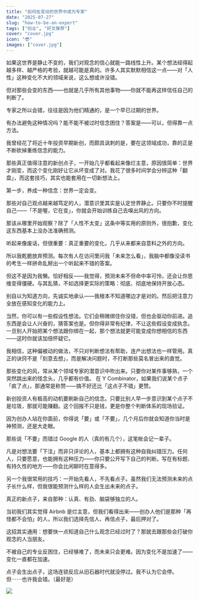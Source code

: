 ```yaml
---
title: "如何在变动的世界中成为专家"
date: "2025-07-27"
slug: "how-to-be-an-expert"
tags: ["创业", "好文推荐"]
cover: "cover.jpg"
icon: "😎"
images: ["cover.jpg"]
---
```

如果这世界是静止不变的，我们对观念的信心就能一路线性上升。某个想法经得起越多样、越严格的考验，就越可能是真的。许多人其实默默相信这一点——对「人性」这种变化不大的领域来说，这么想或许没错。



但对那些会变的东西——也就是几乎所有其他事物——你就不能再这样信任自己的判断了。



专家之所以会错，往往是因为他们精通的，是一个早已过期的世界。



有办法避免这种情况吗？能不能不被过时信念困住？答案是——可以，但得靠一点方法。



我曾经花了将近十年投资早期新创，而颇具讽刺的是，要在这领域成功，靠的正是不断砍掉重练信念的能力。



那些真正值得注意的新创点子，一开始几乎都看起来像烂主意，原因很简单：世界才刚变，而这个变化刚好让它从坏变成了对。我花了很多时间学会分辨这种「翻盘」，而这套技巧，其实也能套用在一切新想法上。



第一步，养成一种信念：世界一定会变。



那些对自己观点越来越笃定的人，潜意识里其实是认定世界静止。只要你不时提醒自己——「不是喔，它在变」，你就会开始训练自己去嗅出风的方向。



那该从哪里开始观察？除了「人性不太变」这条中等实用的原则外，很抱歉，变化这东西基本上没办法准确预测。



听起来像废话，但很重要：真正重要的变化，几乎从来都来自意料之外的方向。



所以我乾脆放弃预测。每次有人在访问里问我「未来怎么看」，我脑中都像没读书的考生一样拼命乱掰出一个听起来不错的答案。



但这不是因为我懒。恰好相反——我觉得，预测未来不但命中率可怜，还会让你思维变得僵硬。与其乱猜，不如选择更实际的策略：彻底、彻底地保持开放心态。



别自以为知道方向，先诚实地承认——我根本不知道哪边才是对的。然后把注意力全放在感知变化的能力上。



当然，你可以有一些假设性想法。它们会稍微绑住你没错，但也会驱动你前进。追东西是会让人兴奋的，猜答案也是。但你得非常有纪律，不让这些假设变成执念。
一旦别人开始把某个想法跟你绑在一起，那个想法就更可能变成你想相信的东西——这时你就该加倍怀疑它。



我相信，这种偏被动的做法，不只对判断想法有帮助，连产出想法也一样管用。真正的诀窍不是「刻意去想」，而是解决问题时，不打断那些莫名冒出来的直觉。



那些变化的风，常从某个领域专家的潜意识中吹出来。只要你对某件事够熟，一个突然跳出来的怪念头，几乎都有价值。
在 Y Combinator，如果我们说某个点子「疯了点」，那通常是称赞——搞不好还比「这点子不错」更赞。



新创投资人有极高的动机要刷新自己的信念。只要比别人早一步意识到某个点子不是垃圾，那就可能赚翻。这个回报不只是钱，更是你整个判断体系的现场验证。



因为创办人站在你面前，你得说「要」或「不要」，几个月后你就会知道你当时是神预测，还是大走眼。



那些说「不要」而错过 Google 的人（真的有几个），这笔帐会记一辈子。



凡是对想法要「下注」而非只评论的人，基本上都拥有这种自我纠错压力。任何人，只要愿意，也能拥有这种压力——你只要公开写下自己的判断。写在有标题、有持久性的地方——你会比闲聊时在意得多。



另一个我很常用的技巧：一开始先看人，不先看点子。虽然我们无法预测未来的点子长什么样，但我很能预测什么样的人会生出未来的点子。



真正的新点子，来自那种：认真、有劲、脑袋够独立的人。



当初我们其实觉得 Airbnb 是烂主意，但我们看得出来——创办人他们是那种「再怪都不会怕」的人，所以我们选择先信人、再信点子，最后押对了。



这招其实通用：想要快一点知道自己什么观念已经过时了？那就去跟那些会打破你观念的人当朋友。



不被自己的专业反困住，已经够难了，而未来只会更难。因为变化不是加速了——变化一直都在加速。



点子会生出点子，这场连锁反应从旧石器时代就没停过。我不认为它会停。
但⋯⋯也许我会错。（最好是）




![](https://prod-files-secure.s3.us-west-2.amazonaws.com/112d0858-5090-4d34-a606-b75eb8d65fd2/46476355-9cf3-4e99-9b7a-3531bc426380/1000202064.png?X-Amz-Algorithm=AWS4-HMAC-SHA256&X-Amz-Content-Sha256=UNSIGNED-PAYLOAD&X-Amz-Credential=ASIAZI2LB466U6XNT5BQ%2F20250810%2Fus-west-2%2Fs3%2Faws4_request&X-Amz-Date=20250810T164156Z&X-Amz-Expires=3600&X-Amz-Security-Token=IQoJb3JpZ2luX2VjEKD%2F%2F%2F%2F%2F%2F%2F%2F%2F%2FwEaCXVzLXdlc3QtMiJGMEQCICW4uWW5O9erul7Rs6lnqyZfKZg%2BlfdwOVKIxvSLGbbEAiBcKeRliYKndHMl5a%2BC0K3ijFhJugOQ4mVx07TPinZmZiqIBAjY%2F%2F%2F%2F%2F%2F%2F%2F%2F%2F8BEAAaDDYzNzQyMzE4MzgwNSIMI6l0C%2FVYzGiwDZBVKtwDTOfbgYCYDUk4zzyMsEMgJ0gojwBdrpzc%2FPwCPiykMsDL9O38qB0AOMx3i04GD8lwJoogWiVT0IFq%2FF4kv8K6pJA5Z%2Bnk7xuL8QwWN4Zn%2BbUFMflXU7cROdeodfMIQ1ybd2Mv09ZWVdpHdcYq7BQSmH6Y79ShvyWDFRKlTji4X01PLVA1LP3zLkdoSwN%2FupOcLWCVFpahgu2ER%2FqNXQt6fJ6roIrBQcrR33qrLJoaLPTxPR8NC7yF06ZUWHUSNDG35Ai6ccgpAeDBkjVJ8J5dqVv42MVxz31a7%2BYzryLetfeKycw4tf%2BTjYrze4j6kOUll2PeXaSoYUPQ0pCepf7ATpNROKC6zi3IixeZb5GduPALL16iTfOHlC9Jarpqov0%2FR9VEZTkoKGbr6JpdvymfG9ZnrUSM46cYHq6WhFwsyXgQDRjCEIoA8LAFbj4UCHBblSUWSVEAUrez3RxBF%2Bnq6mIyfOfWvowUFRD%2FyecXlGlbuZcqIRl0YPHoNIx4P3WBl%2B48jswsY1N9gif3PVFmGoS7CFmcKy15M%2BpNGJm837aTwT8lVfq2TKqT8UhK46%2FGnrzuz5L0J7CDYeKyEu2JZBBEzk0C4OECiQbgVmeK55kVoT9cmOlJCpsHhrkwiPPixAY6pgEzzSCCjHMVzMUlOpAmDoK66BLJuVXBug4yxOBVYeJ1%2FcESgJ87fZsIBNRFvBSmoIWe9ceHWK28P5V3ahH3mjoHV5PCxmhq8rKnTxKqx78wm3HfNcIWE5iu6Vo7ssStnGxrTVHNXryHEYV0eyBdhohpvEfqMQO6QP4JTJYVkCER18qGy5oXUHUhU%2BDtfQcV8T%2B%2F0%2B%2FwZAspNzFxS5PDievEIHdnsBbK&X-Amz-Signature=914b5e993f38eff856b1bab05ae46a97163848f601c11a3675c14acbfc775630&X-Amz-SignedHeaders=host&x-amz-checksum-mode=ENABLED&x-id=GetObject)

